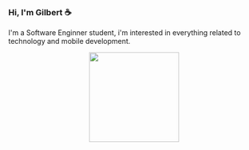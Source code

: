 ### Hi, I'm Gilbert ☕

I'm a Software Enginner student, i'm interested in everything related to technology and mobile development.

<div align="center">
    <img height="180em" src="https://github-readmestats.vercel.app/apiusername=rafaballerini&show_icons=true&theme=dracula&include_all_commits=true&count_private=true"/>
</div>








<!--
**Gilberto-Guzman/Gilberto-Guzman** is a ✨ _special_ ✨ repository because its `README.md` (this file) appears on your GitHub profile.
![GitHub stats](https://github-readme-stats.vercel.app/api?username=Gilberto-Guzman&theme=dark&show_icons=true)

favorite software 

Here are some ideas to get you started:

- 🔭 I’m currently working on ...
- 🌱 I’m currently learning ...
- 👯 I’m looking to collaborate on ...
- 🤔 I’m looking for help with ...
- 💬 Ask me about ...
- 📫 How to reach me: ...
- 😄 Pronouns: ...
- ⚡ Fun fact: ...
-->
